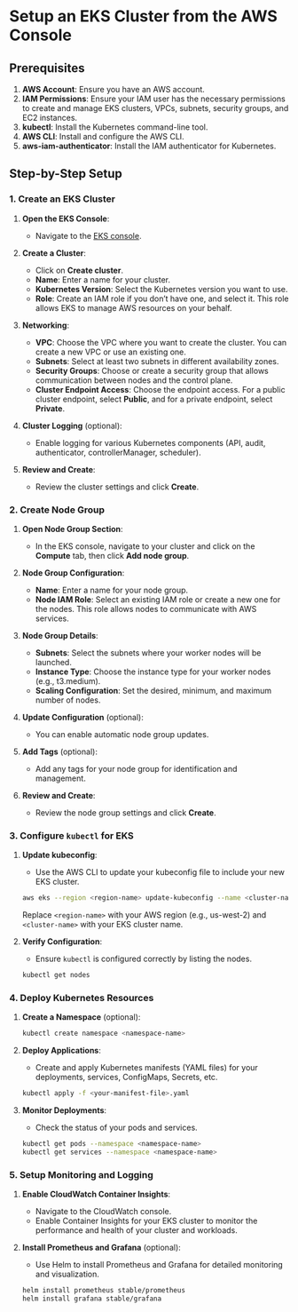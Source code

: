 # Setup an EKS Cluster from the AWS Console

## Prerequisites

1. **AWS Account**: Ensure you have an AWS account.
2. **IAM Permissions**: Ensure your IAM user has the necessary permissions to create and manage EKS clusters, VPCs, subnets, security groups, and EC2 instances.
3. **kubectl**: Install the Kubernetes command-line tool.
4. **AWS CLI**: Install and configure the AWS CLI.
5. **aws-iam-authenticator**: Install the IAM authenticator for Kubernetes.

## Step-by-Step Setup

### 1. Create an EKS Cluster

1. **Open the EKS Console**:
   - Navigate to the [EKS console](https://console.aws.amazon.com/eks/home).

2. **Create a Cluster**:
   - Click on **Create cluster**.
   - **Name**: Enter a name for your cluster.
   - **Kubernetes Version**: Select the Kubernetes version you want to use.
   - **Role**: Create an IAM role if you don’t have one, and select it. This role allows EKS to manage AWS resources on your behalf.

3. **Networking**:
   - **VPC**: Choose the VPC where you want to create the cluster. You can create a new VPC or use an existing one.
   - **Subnets**: Select at least two subnets in different availability zones.
   - **Security Groups**: Choose or create a security group that allows communication between nodes and the control plane.
   - **Cluster Endpoint Access**: Choose the endpoint access. For a public cluster endpoint, select **Public**, and for a private endpoint, select **Private**.

4. **Cluster Logging** (optional):
   - Enable logging for various Kubernetes components (API, audit, authenticator, controllerManager, scheduler).

5. **Review and Create**:
   - Review the cluster settings and click **Create**.

### 2. Create Node Group

1. **Open Node Group Section**:
   - In the EKS console, navigate to your cluster and click on the **Compute** tab, then click **Add node group**.

2. **Node Group Configuration**:
   - **Name**: Enter a name for your node group.
   - **Node IAM Role**: Select an existing IAM role or create a new one for the nodes. This role allows nodes to communicate with AWS services.

3. **Node Group Details**:
   - **Subnets**: Select the subnets where your worker nodes will be launched.
   - **Instance Type**: Choose the instance type for your worker nodes (e.g., t3.medium).
   - **Scaling Configuration**: Set the desired, minimum, and maximum number of nodes.

4. **Update Configuration** (optional):
   - You can enable automatic node group updates.

5. **Add Tags** (optional):
   - Add any tags for your node group for identification and management.

6. **Review and Create**:
   - Review the node group settings and click **Create**.

### 3. Configure `kubectl` for EKS

1. **Update kubeconfig**:
   - Use the AWS CLI to update your kubeconfig file to include your new EKS cluster.

   ```sh
   aws eks --region <region-name> update-kubeconfig --name <cluster-name>
   ```

   Replace `<region-name>` with your AWS region (e.g., us-west-2) and `<cluster-name>` with your EKS cluster name.

2. **Verify Configuration**:
   - Ensure `kubectl` is configured correctly by listing the nodes.

   ```sh
   kubectl get nodes
   ```

### 4. Deploy Kubernetes Resources

1. **Create a Namespace** (optional):

   ```sh
   kubectl create namespace <namespace-name>
   ```

2. **Deploy Applications**:
   - Create and apply Kubernetes manifests (YAML files) for your deployments, services, ConfigMaps, Secrets, etc.

   ```sh
   kubectl apply -f <your-manifest-file>.yaml
   ```

3. **Monitor Deployments**:
   - Check the status of your pods and services.

   ```sh
   kubectl get pods --namespace <namespace-name>
   kubectl get services --namespace <namespace-name>
   ```

### 5. Setup Monitoring and Logging

1. **Enable CloudWatch Container Insights**:
   - Navigate to the CloudWatch console.
   - Enable Container Insights for your EKS cluster to monitor the performance and health of your cluster and workloads.

2. **Install Prometheus and Grafana** (optional):
   - Use Helm to install Prometheus and Grafana for detailed monitoring and visualization.

   ```sh
   helm install prometheus stable/prometheus
   helm install grafana stable/grafana
   ```

